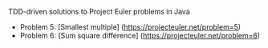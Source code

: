 TDD-driven solutions to Project Euler problems in Java

- Problem 5: [Smallest multiple] (https://projecteuler.net/problem=5)
- Problem 6: [Sum square difference] (https://projecteuler.net/problem=6)
